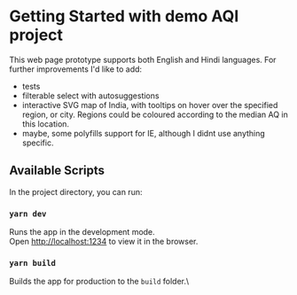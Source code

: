 # Getting Started with demo AQI project

This web page prototype supports both English and Hindi languages.
For further improvements I'd like to add:
- tests
- filterable select with autosuggestions
- interactive SVG map of India, with tooltips on hover over the specified region, or city.
Regions could be coloured according to the median AQ in this location. 
- maybe, some polyfills support for IE, although I didnt use anything specific.
## Available Scripts

In the project directory, you can run:

### `yarn dev`

Runs the app in the development mode.\
Open [http://localhost:1234](http://localhost:1234) to view it in the browser.

### `yarn build`

Builds the app for production to the `build` folder.\
